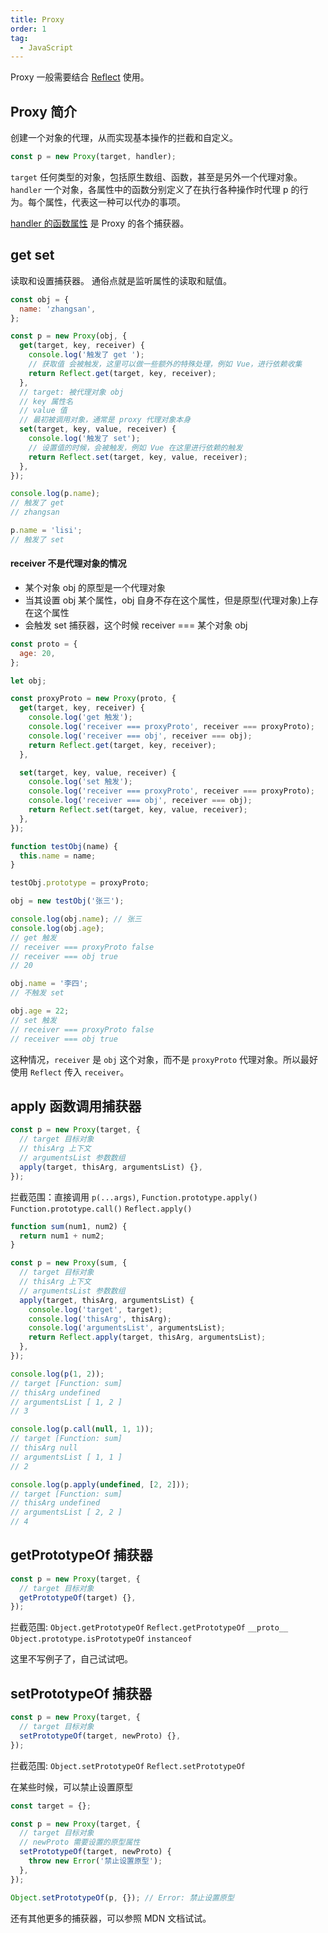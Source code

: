 ```yaml
---
title: Proxy
order: 1
tag:
  - JavaScript
---
```


Proxy 一般需要结合 [Reflect](https://developer.mozilla.org/zh-CN/docs/Web/JavaScript/Reference/Global_Objects/Reflect) 使用。

## Proxy 简介

创建一个对象的代理，从而实现基本操作的拦截和自定义。

```javascript
const p = new Proxy(target, handler);
```

`target` 任何类型的对象，包括原生数组、函数，甚至是另外一个代理对象。  
`handler` 一个对象，各属性中的函数分别定义了在执行各种操作时代理 p 的行为。每个属性，代表这一种可以代办的事项。

[handler 的函数属性](https://developer.mozilla.org/zh-CN/docs/Web/JavaScript/Reference/Global_Objects/Proxy#handler_%E5%AF%B9%E8%B1%A1%E7%9A%84%E6%96%B9%E6%B3%95) 是 Proxy 的各个捕获器。

## get set

读取和设置捕获器。 通俗点就是监听属性的读取和赋值。

```javascript
const obj = {
  name: 'zhangsan',
};

const p = new Proxy(obj, {
  get(target, key, receiver) {
    console.log('触发了 get ');
    // 获取值 会被触发，这里可以做一些额外的特殊处理，例如 Vue，进行依赖收集
    return Reflect.get(target, key, receiver);
  },
  // target: 被代理对象 obj
  // key 属性名
  // value 值
  // 最初被调用对象，通常是 proxy 代理对象本身
  set(target, key, value, receiver) {
    console.log('触发了 set');
    // 设置值的时候，会被触发，例如 Vue 在这里进行依赖的触发
    return Reflect.set(target, key, value, receiver);
  },
});

console.log(p.name);
// 触发了 get
// zhangsan

p.name = 'lisi';
// 触发了 set
```

#### receiver 不是代理对象的情况

- 某个对象 obj 的原型是一个代理对象
- 当其设置 obj 某个属性，obj 自身不存在这个属性，但是原型(代理对象)上存在这个属性
- 会触发 set 捕获器，这个时候 receiver === 某个对象 obj

```javascript
const proto = {
  age: 20,
};

let obj;

const proxyProto = new Proxy(proto, {
  get(target, key, receiver) {
    console.log('get 触发');
    console.log('receiver === proxyProto', receiver === proxyProto);
    console.log('receiver === obj', receiver === obj);
    return Reflect.get(target, key, receiver);
  },

  set(target, key, value, receiver) {
    console.log('set 触发');
    console.log('receiver === proxyProto', receiver === proxyProto);
    console.log('receiver === obj', receiver === obj);
    return Reflect.set(target, key, value, receiver);
  },
});

function testObj(name) {
  this.name = name;
}

testObj.prototype = proxyProto;

obj = new testObj('张三');

console.log(obj.name); // 张三
console.log(obj.age);
// get 触发
// receiver === proxyProto false
// receiver === obj true
// 20

obj.name = '李四';
// 不触发 set

obj.age = 22;
// set 触发
// receiver === proxyProto false
// receiver === obj true
```

这种情况，`receiver` 是 `obj` 这个对象，而不是 `proxyProto` 代理对象。所以最好使用 `Reflect` 传入 `receiver`。

## apply 函数调用捕获器

```javascript
const p = new Proxy(target, {
  // target 目标对象
  // thisArg 上下文
  // argumentsList 参数数组
  apply(target, thisArg, argumentsList) {},
});
```

拦截范围：直接调用 `p(...args)`, `Function.prototype.apply()` `Function.prototype.call()` `Reflect.apply()`

```javascript
function sum(num1, num2) {
  return num1 + num2;
}

const p = new Proxy(sum, {
  // target 目标对象
  // thisArg 上下文
  // argumentsList 参数数组
  apply(target, thisArg, argumentsList) {
    console.log('target', target);
    console.log('thisArg', thisArg);
    console.log('argumentsList', argumentsList);
    return Reflect.apply(target, thisArg, argumentsList);
  },
});

console.log(p(1, 2));
// target [Function: sum]
// thisArg undefined
// argumentsList [ 1, 2 ]
// 3

console.log(p.call(null, 1, 1));
// target [Function: sum]
// thisArg null
// argumentsList [ 1, 1 ]
// 2

console.log(p.apply(undefined, [2, 2]));
// target [Function: sum]
// thisArg undefined
// argumentsList [ 2, 2 ]
// 4
```

## getPrototypeOf 捕获器

```javascript
const p = new Proxy(target, {
  // target 目标对象
  getPrototypeOf(target) {},
});
```

拦截范围: `Object.getPrototypeOf` `Reflect.getPrototypeOf` `__proto__` `Object.prototype.isPrototypeOf` `instanceof`

这里不写例子了，自己试试吧。

## setPrototypeOf 捕获器

```javascript
const p = new Proxy(target, {
  // target 目标对象
  setPrototypeOf(target, newProto) {},
});
```

拦截范围: `Object.setPrototypeOf` `Reflect.setPrototypeOf`

在某些时候，可以禁止设置原型

```javascript
const target = {};

const p = new Proxy(target, {
  // target 目标对象
  // newProto 需要设置的原型属性
  setPrototypeOf(target, newProto) {
    throw new Error('禁止设置原型');
  },
});

Object.setPrototypeOf(p, {}); // Error: 禁止设置原型
```

还有其他更多的捕获器，可以参照 MDN 文档试试。
